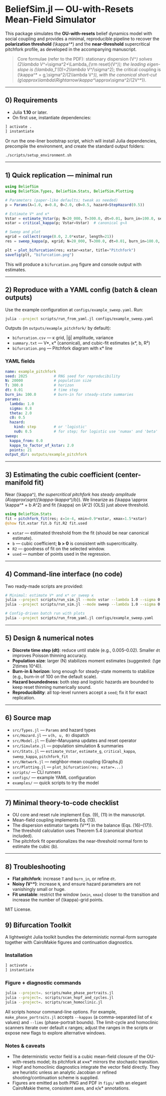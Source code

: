 # BeliefSim.jl — OU-with-Resets Mean-Field Simulator

This package simulates the **OU-with-resets** belief dynamics model with social coupling and provides
a minimal, reproducible pipeline to recover the **polarization threshold** \(\kappa^\*\) and the
**near-threshold** supercritical pitchfork profile, as developed in the accompanying manuscript.

> Core formulae (refer to the PDF): stationary dispersion \(V^*\) solves \(2\lambda V^*=\sigma^2+\Lambda_{\rm reset}(V^*)\);
> the leading eigen-slope is \(\lambda_1'(0)=2\lambda V^*/\sigma^2\); the critical coupling is
> \(\kappa^* = g\,\sigma^2/(2\lambda V^*)\), with the canonical short-cut \(g\approx\lambda\Rightarrow\kappa^*\approx\sigma^2/(2V^*)\).

---

## 0) Requirements

- Julia **1.10** or later.
- On first use, instantiate dependencies:

```julia
] activate .
] instantiate
```

Or run the one-liner bootstrap script, which will install Julia dependencies, precompile the
environment, and create the standard output folders:

```bash
./scripts/setup_environment.sh
```

---

## 1) Quick replication — minimal run

```julia
using BeliefSim
using BeliefSim.Types, BeliefSim.Stats, BeliefSim.Plotting

# Parameters (paper-like defaults; tweak as needed)
p = Params(λ=1.0, σ=0.8, Θ=2.0, c0=0.5, hazard=StepHazard(0.5))

# Estimate V* and κ*
Vstar = estimate_Vstar(p; N=20_000, T=300.0, dt=0.01, burn_in=100.0, seed=123)
κstar = critical_kappa(p; Vstar=Vstar)  # canonical g≈λ

# Sweep and plot
κgrid = collect(range(0.0, 2.0*κstar, length=21))
res = sweep_kappa(p, κgrid; N=20_000, T=300.0, dt=0.01, burn_in=100.0, seed=42)

plt = plot_bifurcation(res; κstar=κstar, title="Pitchfork")
savefig(plt, "bifurcation.png")
```

This will produce a `bifurcation.png` figure and console output with estimates.

---

## 2) Reproduce with a YAML config (batch & clean outputs)

Use the example configuration at `configs/example_sweep.yaml`. Run:

```bash
julia --project scripts/run_from_yaml.jl configs/example_sweep.yaml
```

Outputs (in `outputs/example_pitchfork/` by default):
- `bifurcation.csv` — κ grid, |ḡ| amplitude, variance
- `summary.txt` — V*, κ* (canonical), and cubic-fit estimates (κ*, b, R²)
- `bifurcation.png` — Pitchfork diagram with κ* line

### YAML fields

```yaml
name: example_pitchfork
seed: 2025            # RNG seed for reproducibility
N: 20000              # population size
T: 300.0              # horizon
dt: 0.01              # time step
burn_in: 100.0        # burn-in for steady-state summaries
params:
  lambda: 1.0
  sigma: 0.8
  theta: 2.0
  c0: 0.5
  hazard:
    kind: step        # or 'logistic'
    nu0: 0.5          # for step; for logistic use 'numax' and 'beta'
sweep:
  kappa_from: 0.0
  kappa_to_factor_of_kstar: 2.0
  points: 21
output_dir: outputs/example_pitchfork
```

---

## 3) Estimating the cubic coefficient (center-manifold fit)

Near \(\kappa^*\), the supercritical pitchfork has steady amplitude \(A\approx\sqrt{(\kappa-\kappa^*)/b}\).
We linearize as \(\kappa \approx \kappa^* + b A^2\) and fit \(\kappa\) on \(A^2\) (OLS) just above
threshold.

```julia
using BeliefSim.Stats
fit = pitchfork_fit(res; ε=1e-4, κmin=0.9*κstar, κmax=1.5*κstar)
@show fit.κstar fit.b fit.R2 fit.used
```

- `κstar` — estimated threshold from the fit (should be near canonical estimate).
- `b` — cubic coefficient; **b > 0** is consistent with supercriticality.
- `R2` — goodness of fit on the selected window.
- `used` — number of points used in the regression.

---

## 4) Command-line interface (no code)

Two ready-made scripts are provided:

```bash
# Minimal: estimate V* and κ* or sweep κ
julia --project scripts/run_sim.jl --mode vstar --lambda 1.0 --sigma 0.8 --theta 2.0 --c0 0.5 --nu0 0.5
julia --project scripts/run_sim.jl --mode sweep --lambda 1.0 --sigma 0.8 --theta 2.0 --c0 0.5 --nu0 0.5

# Config-driven batch run with plots
julia --project scripts/run_from_yaml.jl configs/example_sweep.yaml
```

---

## 5) Design & numerical notes

- **Discrete time step \(dt\)**: reduce until stable (e.g., 0.005–0.02). Smaller `dt` improves Poisson thinning accuracy.
- **Population size**: larger \(N\) stabilizes moment estimates (suggested: \(\ge 2\times 10^4\)).
- **Burn-in & horizon**: long enough for steady-state moments to stabilize (e.g., burn-in of 100 on the default scale).
- **Hazard boundedness**: both step and logistic hazards are bounded to keep reset thinning numerically sound.
- **Reproducibility**: all top-level runners accept a `seed`; fix it for exact replication.

---

## 6) Source map

- `src/Types.jl` — `Params` and hazard types
- `src/Hazard.jl` — `ν(h, u, Θ)` dispatch
- `src/Model.jl` — Euler–Maruyama updates and reset operator
- `src/Simulate.jl` — population simulation & summaries
- `src/Stats.jl` — `estimate_Vstar`, `estimate_g`, `critical_kappa`, `sweep_kappa`, `pitchfork_fit`
- `src/Network.jl` — neighbor-mean coupling (Graphs.jl)
- `src/Plotting.jl` — `plot_bifurcation(res; κstar=...)`
- `scripts/` — CLI runners
- `configs/` — example YAML configuration
- `examples/` — quick scripts to try the model

---

## 7) Minimal theory-to-code checklist

- OU core and reset rule implement Eqs. (9), (11) in the manuscript.
- Mean-field coupling implements Eq. (13).
- The dispersion estimator targets \(V^*\) in the balance (Eqs. (16)–(17)).
- The threshold calculation uses Theorem 5.4 (canonical shortcut included).
- The pitchfork fit operationalizes the near-threshold normal form to estimate the cubic \(b\).

---

## 8) Troubleshooting

- **Flat pitchfork**: increase `T` and `burn_in`, or refine `dt`.
- **Noisy \(V^*\)**: increase `N`, and ensure hazard parameters are not vanishingly small or huge.
- **Fit unstable**: restrict the window (`κmin`, `κmax`) closer to the transition and increase the number of \(\kappa\)-grid points.

MIT License.

## 9) Bifurcation Toolkit

A lightweight Julia toolkit bundles the deterministic normal-form surrogate together with
CairoMakie figures and continuation diagnostics.

### Installation

```julia
] activate .
] instantiate
```

### Figure + diagnostic commands

```bash
julia --project=. scripts/make_phase_portraits.jl
julia --project=. scripts/scan_hopf_and_cycles.jl
julia --project=. scripts/scan_homoclinic.jl
```

All scripts honour command-line options. For example, `make_phase_portraits.jl` accepts `--kappas`
(a comma-separated list of κ values) and `--lims` (phase-portrait bounds). The limit-cycle and
homoclinic scanners iterate over default κ ranges; adjust the ranges in the scripts or expose new
flags to explore alternative windows.

### Notes & caveats

- The deterministic vector field is a cubic mean-field closure of the OU-with-resets model; its
  pitchfork at κ≈κ* mirrors the stochastic transition.
- Hopf and homoclinic diagnostics integrate the vector field directly. They are heuristic unless an
  analytic Jacobian or refined shooting/continuation scheme is supplied.
- Figures are emitted as both PNG and PDF in `figs/` with an elegant CairoMakie theme, consistent
  axes, and κ/κ* annotations.
